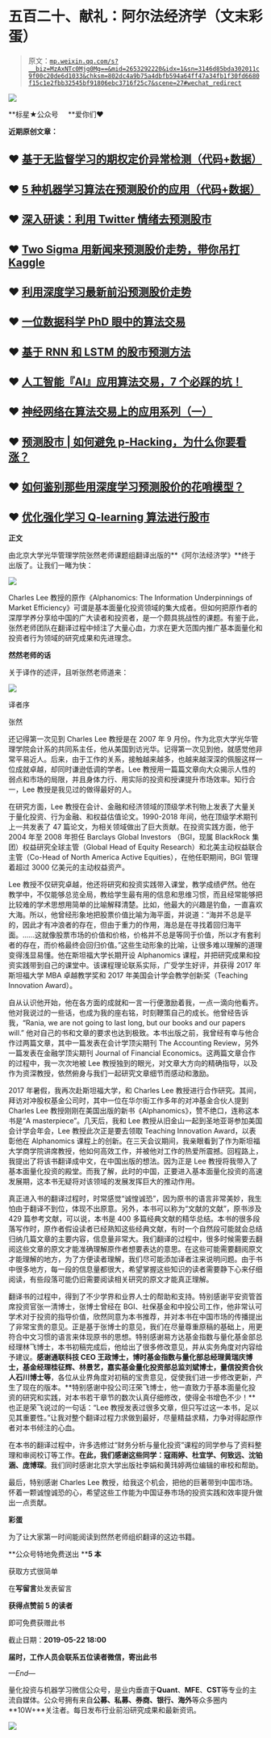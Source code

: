 # 五百二十、献礼：阿尔法经济学（文末彩蛋）

> 原文：[`mp.weixin.qq.com/s?__biz=MzAxNTc0Mjg0Mg==&mid=2653292220&idx=1&sn=3146d85bda302011c9f00c20de6d1033&chksm=802dc4a9b75a4dbfb594a64ff47a34fb1f30fd6680f15c1e2fbb32545bf91806ebc3716f25c7&scene=27#wechat_redirect`](http://mp.weixin.qq.com/s?__biz=MzAxNTc0Mjg0Mg==&mid=2653292220&idx=1&sn=3146d85bda302011c9f00c20de6d1033&chksm=802dc4a9b75a4dbfb594a64ff47a34fb1f30fd6680f15c1e2fbb32545bf91806ebc3716f25c7&scene=27#wechat_redirect)

![](img/34178214a765d0578fea405af887f201.png)

**标星★公众号     **爱你们♥

**近期原创文章：**

## ♥ [基于无监督学习的期权定价异常检测（代码+数据）](https://mp.weixin.qq.com/s?__biz=MzAxNTc0Mjg0Mg==&mid=2653290562&idx=1&sn=dee61b832e1aa2c062a96bb27621c29d&chksm=802dc257b75a4b41b5623ade23a7de86333bfd3b4299fb69922558b0cbafe4c930b5ef503d89&token=1298662931&lang=zh_CN&scene=21#wechat_redirect)

## ♥ [5 种机器学习算法在预测股价的应用（代码+数据）](https://mp.weixin.qq.com/s?__biz=MzAxNTc0Mjg0Mg==&mid=2653290588&idx=1&sn=1d0409ad212ea8627e5d5cedf61953ac&chksm=802dc249b75a4b5fa245433320a4cc9da1a2cceb22df6fb1a28e5b94ff038319ae4e7ec6941f&token=1298662931&lang=zh_CN&scene=21#wechat_redirect)

## ♥ [深入研读：利用 Twitter 情绪去预测股市](https://mp.weixin.qq.com/s?__biz=MzAxNTc0Mjg0Mg==&mid=2653290402&idx=1&sn=efda9ea106991f4f7ccabcae9d809e00&chksm=802e3db7b759b4a173dc8f2ab5c298ab3146bfd7dd5aca75929c74ecc999a53b195c16f19c71&token=1330520237&lang=zh_CN&scene=21#wechat_redirect)

## ♥ [Two Sigma 用新闻来预测股价走势，带你吊打 Kaggle](https://mp.weixin.qq.com/s?__biz=MzAxNTc0Mjg0Mg==&mid=2653290456&idx=1&sn=b8d2d8febc599742e43ea48e3c249323&chksm=802e3dcdb759b4db9279c689202101b6b154fb118a1c1be12b52e522e1a1d7944858dbd6637e&token=1330520237&lang=zh_CN&scene=21#wechat_redirect)

## ♥ [利用深度学习最新前沿预测股价走势](https://mp.weixin.qq.com/s?__biz=MzAxNTc0Mjg0Mg==&mid=2653290080&idx=1&sn=06c50cefe78a7b24c64c4fdb9739c7f3&chksm=802e3c75b759b563c01495d16a638a56ac7305fc324ee4917fd76c648f670b7f7276826bdaa8&token=770078636&lang=zh_CN&scene=21#wechat_redirect)

## ♥ [一位数据科学 PhD 眼中的算法交易](https://mp.weixin.qq.com/s?__biz=MzAxNTc0Mjg0Mg==&mid=2653290118&idx=1&sn=a261307470cf2f3e458ab4e7dc309179&chksm=802e3c93b759b585e079d3a797f512dfd0427ac02942339f4f1454bd368ba47be21cb52cf969&token=770078636&lang=zh_CN&scene=21#wechat_redirect)

## ♥ [基于 RNN 和 LSTM 的股市预测方法](https://mp.weixin.qq.com/s?__biz=MzAxNTc0Mjg0Mg==&mid=2653290481&idx=1&sn=f7360ea8554cc4f86fcc71315176b093&chksm=802e3de4b759b4f2235a0aeabb6e76b3e101ff09b9a2aa6fa67e6e824fc4274f68f4ae51af95&token=1865137106&lang=zh_CN&scene=21#wechat_redirect)

## ♥ [人工智能『AI』应用算法交易，7 个必踩的坑！](https://mp.weixin.qq.com/s?__biz=MzAxNTc0Mjg0Mg==&mid=2653289974&idx=1&sn=88f87cb64999d9406d7c618350aac35d&chksm=802e3fe3b759b6f5eca6e777364270cbaa0bf35e9a1535255be9751c3a77642676993a861132&token=770078636&lang=zh_CN&scene=21#wechat_redirect)

## ♥ [神经网络在算法交易上的应用系列（一）](https://mp.weixin.qq.com/s?__biz=MzAxNTc0Mjg0Mg==&mid=2653289962&idx=1&sn=5f5aa65ec00ce176501c85c7c106187d&chksm=802e3fffb759b6e9f2d4518f9d3755a68329c8753745333ef9d70ffd04bd088fd7b076318358&token=770078636&lang=zh_CN&scene=21#wechat_redirect)

## ♥ [预测股市 | 如何避免 p-Hacking，为什么你要看涨？](https://mp.weixin.qq.com/s?__biz=MzAxNTc0Mjg0Mg==&mid=2653289820&idx=1&sn=d3fee74ba1daab837433e4ef6b0ab4d9&chksm=802e3f49b759b65f422d20515942d5813aead73231da7d78e9f235bdb42386cf656079e69b8b&token=770078636&lang=zh_CN&scene=21#wechat_redirect)

## ♥ [如何鉴别那些用深度学习预测股价的花哨模型？](https://mp.weixin.qq.com/s?__biz=MzAxNTc0Mjg0Mg==&mid=2653290132&idx=1&sn=cbf1e2a4526e6e9305a6110c17063f46&chksm=802e3c81b759b597d3dd94b8008e150c90087567904a29c0c4b58d7be220a9ece2008956d5db&token=1266110554&lang=zh_CN&scene=21#wechat_redirect)

## ♥ [优化强化学习 Q-learning 算法进行股市](https://mp.weixin.qq.com/s?__biz=MzAxNTc0Mjg0Mg==&mid=2653290286&idx=1&sn=882d39a18018733b93c8c8eac385b515&chksm=802e3d3bb759b42d1fc849f96bf02ae87edf2eab01b0beecd9340112c7fb06b95cb2246d2429&token=1330520237&lang=zh_CN&scene=21#wechat_redirect)

**正文**

由北京大学光华管理学院张然老师课题组翻译出版的**《阿尔法经济学》**终于出版了。让我们一睹为快：

![](img/4bd06915dae3c5611f0a85ebb084b0cc.png)

Charles Lee 教授的原作《Alphanomics: The Information Underpinnings of Market Efficiency》可谓是基本面量化投资领域的集大成者。但如何把原作者的深厚学养分享给中国的广大读者和投资者，是一个颇具挑战性的课题。有鉴于此，张然老师团队在翻译过程中倾注了大量心血，力求在更大范围内推广基本面量化和投资者行为领域的研究成果和先进理念。

**然然老师的话**

关于译作的述评，且听张然老师道来：

![](img/0ebdd2e030d4eedf483fd81fc08dfb39.png)

译者序

张然

还记得第一次见到 Charles Lee 教授是在 2007 年 9 月份。作为北京大学光华管理学院会计系的共同系主任，他从美国到访光华。记得第一次见到他，就感觉他非常平易近人。后来，由于工作的关系，接触越来越多，也越来越深深的佩服这样一位成就卓越，却同时谦逊低调的学者。Lee 教授用一篇篇文章向大众揭示人性的弱点和市场的局限，并且身体力行、用实际的投资和授课提升市场效率。知行合一，Lee 教授是我见过的做得最好的人。

在研究方面，Lee 教授在会计、金融和经济领域的顶级学术刊物上发表了大量关于量化投资、行为金融、和权益估值论文。1990-2018 年间，他在顶级学术期刊上一共发表了 47 篇论文，为相关领域做出了巨大贡献。在投资实践方面，他于 2004 年至 2008 年担任 Barclays Global Investors （BGI，现属 BlackRock 集团）权益研究全球主管（Global Head of Equity Research）和北美主动权益联合主管（Co-Head of North America Active Equities），在他任职期间，BGI 管理着超过 3000 亿美元的主动权益资产。

Lee 教授不仅研究卓越，他还将研究和投资实践带入课堂，教学成绩俨然。他在教学中，不仅能够总览全局，教给学生最有用的信息和思维习惯，而且经常能够把比较难的学术思想用简单的比喻解释清楚。比如，他最大的兴趣是钓鱼，一直喜欢大海。所以，他曾经形象地把股票价值比喻为海平面，并说道：“海并不总是平的，因此才有冲浪者的存在，但由于重力的作用，海总是在寻找着回归海平面。……这就像股票市场的价值和价格，价格并不总是等同于价值，所以才有套利者的存在，而价格最终会回归价值。”这些生动形象的比喻，让很多难以理解的道理变得浅显易懂。他在斯坦福大学长期开设 Alphanomics 课程，并把研究成果和投资实践带到自己的课堂中。该课程理论联系实际，广受学生好评，并获得 2017 年斯坦福大学 MBA 卓越教学奖和 2017 年美国会计学会教学创新奖（Teaching Innovation Award）。

自从认识他开始，他在各方面的成就和一言一行便激励着我，一点一滴向他看齐。他对我说过的一些话，也成为我的座右铭，时刻鞭策自己的成长。他曾经告诉我，“Rania, we are not going to last long, but our books and our papers will.” 他对自己的书和文章的要求也达到极致。本书出版之前，我曾经有幸与他合作过两篇文章，其中一篇发表在会计学顶尖期刊 The Accounting Review，另外一篇发表在金融学顶尖期刊 Journal of Financial Economics。这两篇文章合作的过程中，我一次次地被 Lee 教授独到的眼光，对文章大方向的精确指导，以及作为资深教授，依然俯身与我们一起研究文章细节而感动和激励。

2017 年暑假，我再次赴斯坦福大学，和 Charles Lee 教授进行合作研究。其间，拜访对冲股权基金公司时，其中一位在华尔街工作多年的对冲基金合伙人提到 Charles Lee 教授刚刚在美国出版的新书《Alphanomics》，赞不绝口，连称这本书是“A masterpiece”。几天后，我和 Lee 教授从旧金山一起到圣地亚哥参加美国会计学会年会，Lee 教授此次正是要去领取 Teaching Innovation Award，以表彰他在 Alphanomics 课程上的创新。在三天会议期间，我亲眼看到了作为斯坦福大学商学院讲席教授，他如何高效工作，并被他对工作的热爱所震撼。回程路上，我提出了将该书翻译成中文，在中国出版的想法。因为正是 Lee 教授将我带入了基本面量化投资的殿堂。而我了解，此时的中国，正要进入基本面量化投资的高速发展期，这本书无疑将对该领域的发展发挥巨大的推动作用。

真正进入书的翻译过程时，时常感觉“诚惶诚恐”，因为原书的语言非常美妙，我生怕由于翻译不到位，体现不出原意。另外，本书可以称为“文献的文献”，原书涉及 429 篇参考文献，可以说，本书是 400 多篇经典文献的精华总结。本书的很多段落写作时，原作者假设读者已经熟知这些经典文献，有时一个自然段可能就会总结归纳几篇文章的主要内容，信息量非常大。我们翻译的过程中，很多时候需要去翻阅这些文章的原文才能准确理解原作者想要表达的意思。在这些可能需要翻阅原文才能理解的地方，为了方便读者理解，我们尽可能添加译者注来说明问题。由于书中很多地方，每一段的信息量都很大，希望掌握这些知识的读者需要静下心来仔细阅读，有些段落可能仍旧需要阅读相关研究的原文才能真正理解。

翻译书的过程中，得到了不少学界和业界人士的帮助和支持。特别感谢平安资管首席投资官张一清博士，张博士曾经在 BGI、社保基金和中投公司工作，他非常认可学术对于投资的指导价值，欣然同意为本书推荐，并对本书在中国市场的传播提出了非常宝贵的意见。正是基于张博士的意见，我们在尽量尊重原稿的基础上，用更符合中文习惯的语言来体现原书的思想。特别感谢易方达基金指数与量化基金部总经理林飞博士，本书初稿完成后，他给出了很多修改意见，并从实务角度对内容给予建议。**感谢通联科技 CEO 王政博士，博时基金指数与量化部总经理黄瑞庆博士，基金经理桂征辉、林景艺，嘉实基金量化投资部总监刘斌博士，量信投资合伙人石川博士等**，各位从业界角度对初稿的宝贵意见，促使我们进一步修改更新，产生了现在的版本。**特别感谢中投公司汪荣飞博士，他一直致力于基本面量化投资的研究和实践，对本书若干章节的数次认真仔细修改，使得全书增色不少！**也正是荣飞说过的一句话：“Lee 教授发表过很多文章，但只写过这一本书，足以见其重要性。”让我对整个翻译过程力求做到最好，尽量精益求精，力争对得起原作者对本书倾注的心血。

在本书的翻译过程中，许多选修过“财务分析与量化投资”课程的同学参与了资料整理和审阅校订等工作。**在此，我们感谢这些同学：寇雨婷、杜宜学、何致远、沈铂涵、庞博琛**。我们同时感谢北京大学出版社李娟和黄玮婷两位编辑的审校和帮助。

最后，特别感谢 Charles Lee 教授，给我这个机会，把他的巨著带到中国市场。怀着一颗诚惶诚恐的心，希望这些工作能为中国证券市场的投资实践和效率提升做出一点贡献。

**彩蛋**

为了让大家第一时间能阅读到然然老师组织翻译的这边书籍。

**公众号特地免费送出 ****5 本**

获取方式很简单

在**写留言**处发表留言

**获得点赞前 5 的读者**

即可免费获赠此书

截止日期：**2019-05-22 18:00**

**届时，工作人员会联系五位读者微信，寄出此书**

*—End—*

量化投资与机器学习微信公众号，是业内垂直于**Quant**、**MFE**、**CST**等专业的主流自媒体。公众号拥有来自**公募、私募、券商、银行、海外**等众多圈内**10W+**关注者。每日发布行业前沿研究成果和最新资讯。

![](img/48420b80b7165b5f8e0be398e7b70475.png)